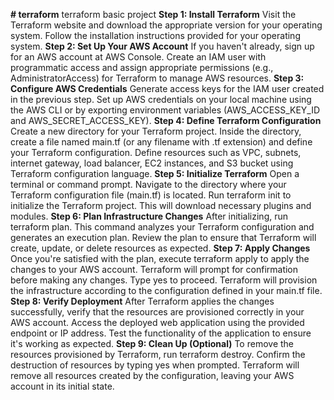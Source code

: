 **# terraform**
terraform basic project
**Step 1: Install Terraform**
Visit the Terraform website and download the appropriate version for your operating system.
Follow the installation instructions provided for your operating system.
**Step 2: Set Up Your AWS Account**
If you haven't already, sign up for an AWS account at AWS Console.
Create an IAM user with programmatic access and assign appropriate permissions (e.g., AdministratorAccess) for Terraform to manage AWS resources.
**Step 3: Configure AWS Credentials**
Generate access keys for the IAM user created in the previous step.
Set up AWS credentials on your local machine using the AWS CLI or by exporting environment variables (AWS_ACCESS_KEY_ID and AWS_SECRET_ACCESS_KEY).
**Step 4: Define Terraform Configuration**
Create a new directory for your Terraform project.
Inside the directory, create a file named main.tf (or any filename with .tf extension) and define your Terraform configuration.
Define resources such as VPC, subnets, internet gateway, load balancer, EC2 instances, and S3 bucket using Terraform configuration language.
**Step 5: Initialize Terraform**
Open a terminal or command prompt.
Navigate to the directory where your Terraform configuration file (main.tf) is located.
Run terraform init to initialize the Terraform project. This will download necessary plugins and modules.
**Step 6: Plan Infrastructure Changes**
After initializing, run terraform plan. This command analyzes your Terraform configuration and generates an execution plan.
Review the plan to ensure that Terraform will create, update, or delete resources as expected.
**Step 7: Apply Changes**
Once you're satisfied with the plan, execute terraform apply to apply the changes to your AWS account.
Terraform will prompt for confirmation before making any changes. Type yes to proceed.
Terraform will provision the infrastructure according to the configuration defined in your main.tf file.
**Step 8: Verify Deployment**
After Terraform applies the changes successfully, verify that the resources are provisioned correctly in your AWS account.
Access the deployed web application using the provided endpoint or IP address.
Test the functionality of the application to ensure it's working as expected.
**Step 9: Clean Up (Optional)**
To remove the resources provisioned by Terraform, run terraform destroy.
Confirm the destruction of resources by typing yes when prompted.
Terraform will remove all resources created by the configuration, leaving your AWS account in its initial state.
